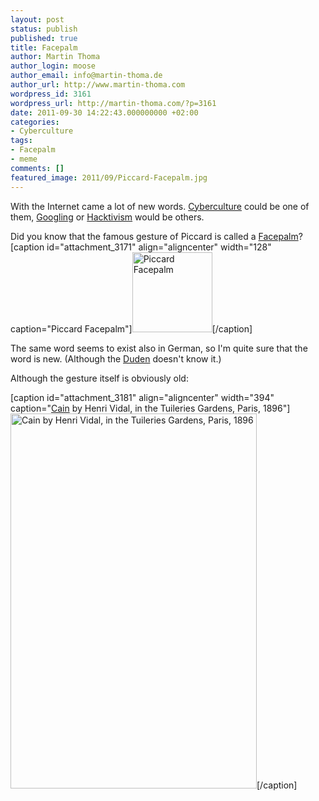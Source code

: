 ```yaml
---
layout: post
status: publish
published: true
title: Facepalm
author: Martin Thoma
author_login: moose
author_email: info@martin-thoma.de
author_url: http://www.martin-thoma.com
wordpress_id: 3161
wordpress_url: http://martin-thoma.com/?p=3161
date: 2011-09-30 14:22:43.000000000 +02:00
categories:
- Cyberculture
tags:
- Facepalm
- meme
comments: []
featured_image: 2011/09/Piccard-Facepalm.jpg
---
```

With the Internet came a lot of new words. <a href="http://en.wikipedia.org/wiki/Cyberculture">Cyberculture</a> could be one of them, <a href="http://en.wikipedia.org/wiki/Google_(verb)">Googling</a> or <a href="http://en.wikipedia.org/wiki/Hacktivism">Hacktivism</a> would be others.

Did you know that the famous gesture of Piccard is called a <a href="http://en.wikipedia.org/wiki/Facepalm">Facepalm</a>? 
[caption id="attachment_3171" align="aligncenter" width="128" caption="Piccard Facepalm"]<a href="http://martin-thoma.com/wp-content/uploads/2011/09/Piccard-Facepalm.jpg"><img src="http://martin-thoma.com/wp-content/uploads/2011/09/Piccard-Facepalm.jpg" alt="Piccard Facepalm" title="Piccard Facepalm" width="128" height="128" class="size-full wp-image-3171" /></a>[/caption]

The same word seems to exist also in German, so I'm quite sure that the word is new. (Although the <a href="http://en.wikipedia.org/wiki/Duden">Duden</a> doesn't know it.)

Although the gesture itself is obviously old:

[caption id="attachment_3181" align="aligncenter" width="394" caption="<a href='http://commons.wikimedia.org/wiki/File:Cain_Henri_Vidal_Tuileries.jpg'>Cain</a> by Henri Vidal, in the Tuileries Gardens, Paris, 1896"]<a href="http://martin-thoma.com/wp-content/uploads/2011/09/Cain_Henri_Vidal_Tuileries.jpg"><img src="http://martin-thoma.com/wp-content/uploads/2011/09/Cain_Henri_Vidal_Tuileries.jpg" alt="Cain by Henri Vidal, in the Tuileries Gardens, Paris, 1896" title="Cain by Henri Vidal, in the Tuileries Gardens, Paris, 1896" width="394" height="600" class="size-full wp-image-3181" /></a>[/caption]
